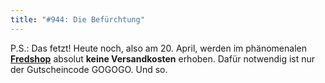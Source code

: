 ```yaml
---
title: "#944: Die Befürchtung"
---
```


P.S.: 
Das fetzt!
Heute noch, also am 20. April, werden im phänomenalen <a href="http://fredshop.spreadshirt.net/"><strong>Fredshop</strong></a> absolut <strong>keine Versandkosten</strong> erhoben. 
Dafür notwendig ist nur der Gutscheincode GOGOGO.
Und so.

